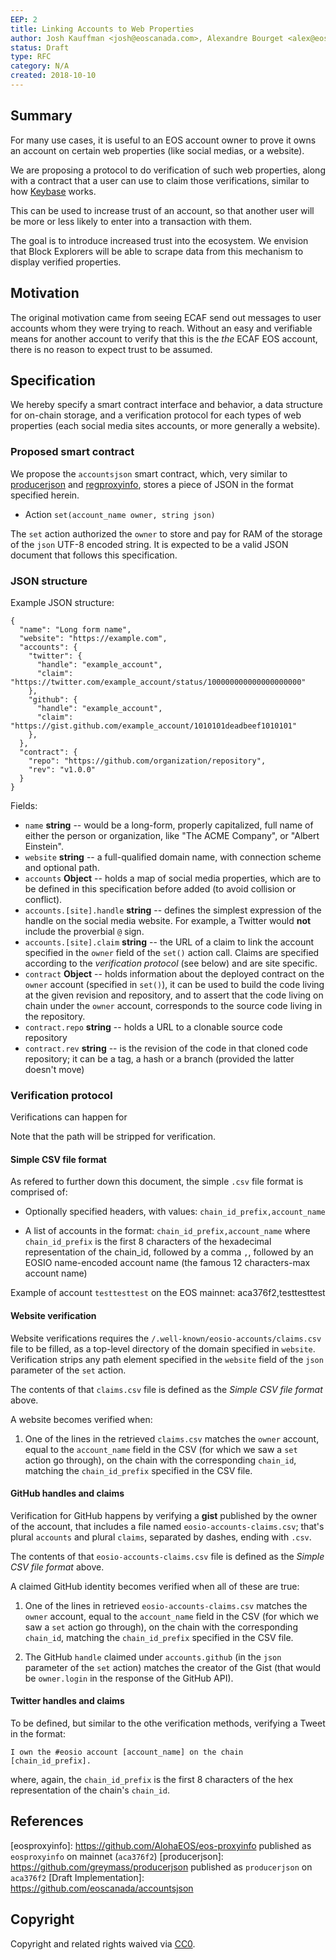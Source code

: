 ```yaml
---
EEP: 2
title: Linking Accounts to Web Properties
author: Josh Kauffman <josh@eoscanada.com>, Alexandre Bourget <alex@eoscanada.com>, Marc-Antoine Ross <marc@eoscanada.com>, Stephane Duschesneau <stephane@eoscanada.com>, Matthieu Vachon <matthieu.vachon@eoscanada.com>
status: Draft
type: RFC
category: N/A
created: 2018-10-10
---
```


## Summary

For many use cases, it is useful to an EOS account owner to prove it
owns an account on certain web properties (like social medias, or a
website).

We are proposing a protocol to do verification of such web properties,
along with a contract that a user can use to claim those
verifications, similar to how [Keybase](https://keybase.io) works.

This can be used to increase trust of an account, so that another user
will be more or less likely to enter into a transaction with them.

The goal is to introduce increased trust into the ecosystem. We
envision that Block Explorers will be able to scrape data from this
mechanism to display verified properties.


## Motivation

The original motivation came from seeing ECAF send out messages to user accounts whom they were trying to reach.
Without an easy and verifiable means for another account to verify that this is the *the* ECAF EOS account, there
is no reason to expect trust to be assumed.

## Specification

We hereby specify a smart contract interface and behavior, a data
structure for on-chain storage, and a verification protocol for each
types of web properties (each social media sites accounts, or more
generally a website).

### Proposed smart contract

We propose the `accountsjson` smart contract, which, very similar to
[producerjson](https://github.com/greymass/producerjson) and [regproxyinfo](https://github.com/AlohaEOS/eos-proxyinfo), stores a piece of JSON in the
format specified herein.

* Action `set(account_name owner, string json)`

The `set` action authorized the `owner` to store and pay for RAM of
the storage of the `json` UTF-8 encoded string. It is expected to be a
valid JSON document that follows this specification.

### JSON structure

Example JSON structure:

```
{
  "name": "Long form name",
  "website": "https://example.com",
  "accounts": {
    "twitter": {
      "handle": "example_account",
      "claim": "https://twitter.com/example_account/status/100000000000000000000"
    },
    "github": {
      "handle": "example_account",
      "claim": "https://gist.github.com/example_account/1010101deadbeef1010101"
    },
  },
  "contract": {
    "repo": "https://github.com/organization/repository",
    "rev": "v1.0.0"
  }
}
```

Fields:
* `name` **string** -- would be a long-form, properly capitalized, full name of either the person or organization, like "The ACME Company", or "Albert Einstein".
* `website` **string** -- a full-qualified domain name, with connection scheme and optional path.
* `accounts` **Object** -- holds a map of social media properties, which are to be defined in this specification before added (to avoid collision or conflict).
* `accounts.[site].handle` **string** -- defines the simplest expression of the handle on the social media website. For example, a Twitter would **not** include the proverbial `@` sign.
* `accounts.[site].claim` **string** -- the URL of a claim to link the account specified in the `owner` field of the `set()` action call. Claims are specified according to the _verification protocol_ (see below) and are site specific.
* `contract` **Object** -- holds information about the deployed contract on the `owner` account (specified in `set()`), it can be used to build the code living at the given revision and repository, and to assert that the code living on chain under the `owner` account, corresponds to the source code living in the repository.
* `contract.repo` **string** -- holds a URL to a clonable source code repository
* `contract.rev` **string** -- is the revision of the code in that cloned code repository; it can be a tag, a hash or a branch (provided the latter doesn't move)


### Verification protocol

Verifications can happen for

Note that the path will be stripped for verification.

#### Simple CSV file format

As refered to further down this document, the simple `.csv` file format is comprised of:

* Optionally specified headers, with values: `chain_id_prefix,account_name`

* A list of accounts in the format: `chain_id_prefix,account_name`
  where `chain_id_prefix` is the first 8 characters of the hexadecimal
  representation of the chain_id, followed by a comma `,`, followed by
  an EOSIO name-encoded account name (the famous 12 characters-max
  account name)

Example of account `testtesttest` on the EOS mainnet:
aca376f2,testtesttest


#### Website verification

Website verifications requires the
`/.well-known/eosio-accounts/claims.csv` file to be filled, as a
top-level directory of the domain specified in `website`. Verification
strips any path element specified in the `website` field of the `json`
parameter of the `set` action.

The contents of that `claims.csv` file is defined as the _Simple CSV
file format_ above.

A website becomes verified when:

1. One of the lines in the retrieved `claims.csv` matches the `owner`
   account, equal to the `account_name` field in the CSV (for which we
   saw a `set` action go through), on the chain with the corresponding
   `chain_id`, matching the `chain_id_prefix` specified in the CSV
   file.


#### GitHub handles and claims

Verification for GitHub happens by verifying a **gist** published by
the owner of the account, that includes a file named
`eosio-accounts-claims.csv`; that's plural `accounts` and plural
`claims`, separated by dashes, ending with `.csv`.

The contents of that `eosio-accounts-claims.csv` file is defined as
the _Simple CSV file format_ above.

A claimed GitHub identity becomes verified when all of these are true:

1. One of the lines in retrieved `eosio-accounts-claims.csv` matches
   the `owner` account, equal to the `account_name` field in the CSV
   (for which we saw a `set` action go through), on the chain with the
   corresponding `chain_id`, matching the `chain_id_prefix` specified
   in the CSV file.

2. The GitHub `handle` claimed under `accounts.github` (in the `json`
   parameter of the `set` action) matches the creator of the Gist
   (that would be `owner.login` in the response of the GitHub API).


#### Twitter handles and claims

To be defined, but similar to the othe verification methods, verifying
a Tweet in the format:

```
I own the #eosio account [account_name] on the chain [chain_id_prefix].
```

where, again, the `chain_id_prefix` is the first 8 characters of the
hex representation of the chain's `chain_id`.


####


## References

[eosproxyinfo]: https://github.com/AlohaEOS/eos-proxyinfo published as `eosproxyinfo` on mainnet (`aca376f2`)
[producerjson]: https://github.com/greymass/producerjson published as `producerjson` on `aca376f2`
[Draft Implementation]: https://github.com/eoscanada/accountsjson


## Copyright

Copyright and related rights waived via [CC0](https://creativecommons.org/publicdomain/zero/1.0/).
